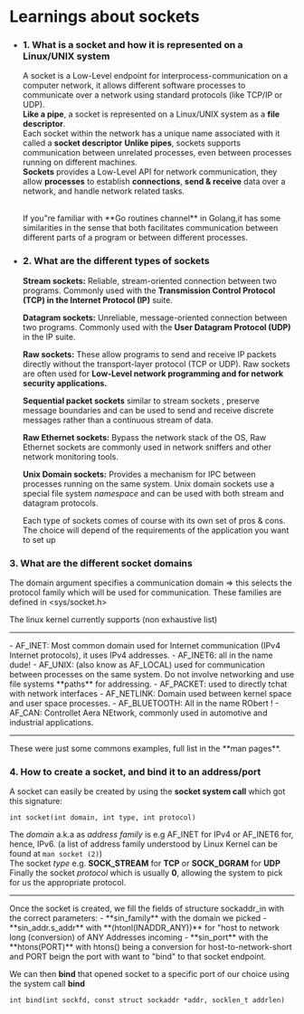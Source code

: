 # **Learnings about sockets**

- ### **1. What is a socket and how it is represented on a Linux/UNIX system**

  A socket is a Low-Level endpoint for interprocess-communication on a computer network, it allows different software processes to communicate over a network using standard protocols (like TCP/IP or UDP). <br>
  **Like a pipe**, a socket is represented on a Linux/UNIX system as a **file descriptor**. <br> Each socket within the network has a unique name associated with it called a **socket descriptor**
  **Unlike pipes**, sockets supports communication between unrelated processes, even between processes running on different machines. <br>
  **Sockets** provides a Low-Level API for network communication, they allow **processes** to establish **connections**, **send & receive** data over a network, and handle network related tasks.<br>
  <br>

  <quote>
  If you"re familiar with **Go routines channel** in Golang,it has some similarities in the sense that both facilitates communication between different parts of a program or between different processes.</quote>

- ### **2. What are the different types of sockets**

  **Stream sockets:** Reliable, stream-oriented connection between two programs. Commonly used with the <strong>Transmission Control Protocol (TCP) in the Internet Protocol (IP)</strong>
  suite.

  **Datagram sockets:** Unreliable, message-oriented connection between two programs.
  Commonly used with the **User Datagram Protocol (UDP)** in the IP suite.

  **Raw sockets:** These allow programs to send and receive IP packets directly without the transport-layer protocol (TCP or UDP). Raw sockets are often used for **Low-Level network
  programming and for network security applications.**

  **Sequential packet sockets** similar to stream sockets
  , preserve message boundaries and can be used to send and receive discrete messages rather than a continuous stream of data.

  **Raw Ethernet sockets:** Bypass the network stack of the OS, Raw Ethernet sockets are commonly used in network sniffers and other network monitoring tools.

  **Unix Domain sockets:** Provides a mechanism for IPC between processes running on the same system. Unix domain sockets use a special file system <i>namespace</i> and can be used with both stream and datagram protocols.

  <quote>Each type of sockets comes of course with its own set of pros & cons. The choice will depend of the requirements of the application you want to set up</quote>

### **3. What are the different socket domains**

<quote>The domain argument specifies a communication domain => this selects the protocol family which will be used for communication. These families are defined in <sys/socket.h></quote>

The linux kernel currently supports (non exhaustive list) <br>

<hr>
  - AF_INET: Most common domain used for Internet communication (IPv4 Internet protocols), it uses IPv4 addresses.
  - AF_INET6: all in the name dude!
  - AF_UNIX: (also know as AF_LOCAL) used for communication between processes on the same system. Do not involve networking and use file systems **paths** for addressing.
  - AF_PACKET: used to directly tchat with network interfaces
  - AF_NETLINK: Domain used between kernel space and user space processes.
  - AF_BLUETOOTH: All in the name RObert !
  - AF_CAN: Controllet Aera NEtwork, commonly used in automotive and industrial applications.

<hr>
These were just some commons examples, full list in the **man pages**.

### **4. How to create a socket, and bind it to an address/port**

A socket can easily be created by using the **socket system call** which got this signature: <br>

```
int socket(int domain, int type, int protocol)
```

The <i>domain</i> a.k.a as <i>address family</i> is e.g AF_INET for IPv4 or AF_INET6 for, hence, IPv6. (a list of address family understood by Linux Kernel can be found at `man socket (2)`)<br>
The socket <i>type</i> e.g. **SOCK_STREAM** for **TCP** or **SOCK_DGRAM** for **UDP** <br>
Finally the socket <i>protocol</i> which is usually **0**, allowing the system to pick for us the appropriate protocol. <br>

<hr>
Once the socket is created, we fill the fields of structure sockaddr_in with the correct parameters:
- **sin_family** with the domain we picked
- **sin_addr.s_addr** with **(htonl(INADDR_ANY))** for "host to network long (conversion) of ANY Addresses incoming
- **sin_port** with the **htons(PORT)** with htons() being a conversion for host-to-network-short and PORT beign the port with want to "bind" to that socket endpoint.<br>

We can then **bind** that opened socket to a specific port of our choice using the system call **bind** <br>

```
int bind(int sockfd, const struct sockaddr *addr, socklen_t addrlen)
```
